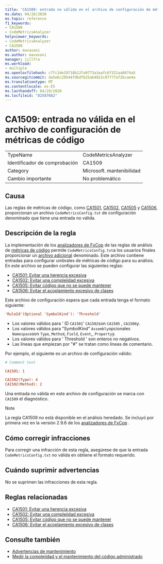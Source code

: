 ```yaml
---
title: 'CA1509: entrada no válida en el archivo de configuración de métricas de código'
ms.date: 04/28/2020
ms.topic: reference
f1_keywords:
- CA1509
- CodeMetricsAnalyzer
helpviewer_keywords:
- CodeMetricsAnalyzer
- CA1509
author: mavasani
ms.author: mavasani
manager: jillfra
ms.workload:
- multiple
ms.openlocfilehash: c7fc1de19718b12fa9773a1eafc6f321aa8674a5
ms.sourcegitcommit: da5ebc29544fdbdf625ab4922c9777faf2bcae4a
ms.translationtype: MT
ms.contentlocale: es-ES
ms.lasthandoff: 04/29/2020
ms.locfileid: "82587682"
---
```

# <a name="ca1509-invalid-entry-in-code-metrics-configuration-file"></a>CA1509: entrada no válida en el archivo de configuración de métricas de código

|||
|-|-|
|TypeName|CodeMetricsAnalyzer|
|Identificador de comprobación|CA1509|
|Category|Microsoft. mantenibilidad|
|Cambio importante|No problemático|

## <a name="cause"></a>Causa

Las reglas de métricas de código, como [CA1501](ca1501.md), [CA1502](ca1502.md), [CA1505](ca1505.md) y [CA1506](ca1506.md), proporcionan un archivo `CodeMetricsConfig.txt` de configuración denominado que tiene una entrada no válida.

## <a name="rule-description"></a>Descripción de la regla

La implementación de los [analizadores de FxCop](https://www.nuget.org/packages/Microsoft.CodeAnalysis.FxCopAnalyzers) de las reglas de análisis de [métricas de código](code-metrics-values.md) permite `CodeMetricsConfig.txt`a los usuarios finales proporcionar un [archivo adicional](https://github.com/dotnet/roslyn/blob/release/dev16.6/docs/analyzers/Using%20Additional%20Files.md) denominado. Este archivo contiene entradas para configurar umbrales de métricas de código para su análisis. En este archivo se pueden configurar las siguientes reglas:

- [CA1501: Evitar una herencia excesiva](ca1501.md)
- [CA1502: Evitar una complejidad excesiva](ca1502.md)
- [CA1505: Evitar código que no se puede mantener](ca1505.md)
- [CA1506: Evitar el acoplamiento excesivo de clases](ca1506.md)

Este archivo de configuración espera que cada entrada tenga el formato siguiente:

```ini
'RuleId'(Optional 'SymbolKind'): 'Threshold'
```

- Los valores válidos para ' ID `CA1501`' `CA1502`son `CA1505` , `CA1506`y.
- Los valores válidos para "SymbolKind" `Assembly`opcionales `Namespace`son `Type`, `Method`, `Field`, `Event`,, `Property`y.
- Los valores válidos para ' Threshold ' son enteros no negativos.
- Las líneas que empiezan por "#" se tratan como líneas de comentario.

Por ejemplo, el siguiente es un archivo de configuración válido:

```ini
# Comment text

CA1501: 1

CA1502(Type): 4
CA1502(Method): 2
```

Una entrada no válida en este archivo de configuración se marca con `CA1509` el diagnóstico.

> [!NOTE]
> La regla CA1509 no está disponible en el análisis heredado. Se incluyó por primera vez en la versión 2.9.6 de los [analizadores de FxCop](https://www.nuget.org/packages/Microsoft.CodeAnalysis.FxCopAnalyzers) .


## <a name="how-to-fix-violations"></a>Cómo corregir infracciones

Para corregir una infracción de esta regla, asegúrese de que la entrada `CodeMetricsConfig.txt` no válida en obtiene el formato requerido.

## <a name="when-to-suppress-warnings"></a>Cuándo suprimir advertencias

No se suprimen las infracciones de esta regla.

## <a name="related-rules"></a>Reglas relacionadas

- [CA1501: Evitar una herencia excesiva](ca1501.md)
- [CA1502: Evitar una complejidad excesiva](ca1502.md)
- [CA1505: Evitar código que no se puede mantener](ca1505.md)
- [CA1506: Evitar el acoplamiento excesivo de clases](ca1506.md)

## <a name="see-also"></a>Consulte también

- [Advertencias de mantenimiento](maintainability-warnings.md)
- [Medir la complejidad y el mantenimiento del código administrado](code-metrics-values.md)
